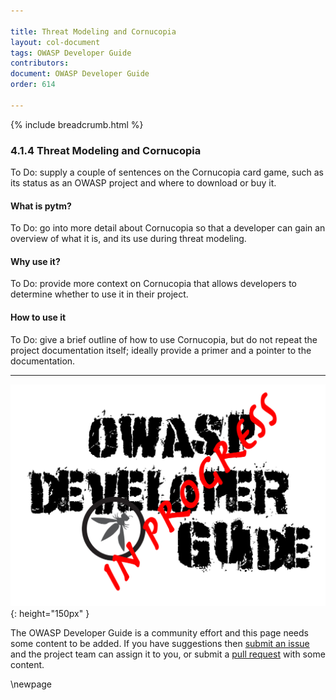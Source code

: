 ```yaml
---

title: Threat Modeling and Cornucopia
layout: col-document
tags: OWASP Developer Guide
contributors:
document: OWASP Developer Guide
order: 614

---
```


{% include breadcrumb.html %}

### 4.1.4 Threat Modeling and Cornucopia

To Do: supply a couple of sentences on the Cornucopia card game, such as its status as an OWASP project
and where to download or buy it.

#### What is pytm?

To Do: go into more detail about Cornucopia so that a developer can gain an overview of what it is,
and its use during threat modeling.

#### Why use it?

To Do: provide more context on Cornucopia that allows developers to determine whether to use it in their project.

#### How to use it

To Do: give a brief outline of how to use Cornucopia, but do not repeat the project documentation itself;
ideally provide a primer and a pointer to the documentation.

----

![Developer Guide](../../assets/images/dg_wip.png "OWASP Developer Guide"){: height="150px" }

The OWASP Developer Guide is a community effort and this page needs some content to be added.
If you have suggestions then [submit an issue][issue060104] and the project team can assign it to you,
or submit a [pull request][pr] with some content.

[issue060104]: https://github.com/OWASP/www-project-developer-guide/issues/new?labels=enhancement&template=request.md&title=Update:%2006-design/01-threat-modeling/04-cornucopia
[pr]: https://github.com/OWASP/www-project-developer-guide/pulls

\newpage
